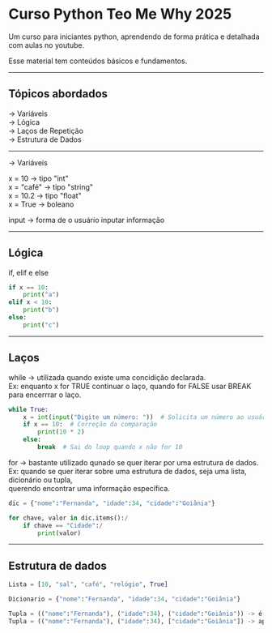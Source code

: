 # Curso Python Teo Me Why 2025

Um curso para iniciantes python, 
aprendendo de forma prática e detalhada
com aulas no youtube.

Esse material tem conteúdos básicos e fundamentos.

-----------------------------------------------------------------

## Tópicos abordados 

-> Variáveis\
-> Lógica\
-> Laços de Repetição\
-> Estrutura de Dados

-----------------------------------------------------------------

-> Variáveis

x = 10 -> tipo "int"\
x = "café" -> tipo "string"\
x = 10.2 -> tipo "float"\
x = True -> boleano

input -> forma de o usuário inputar informação

------------------------------------------------------------------

## Lógica

if, elif e else

```python
if x == 10:
    print("a")
elif x < 10:
    print("b")
else:
    print("c")
```


------------------------------------------------------------------

## Laços 

while -> utilizada quando existe uma concidição declarada.\
Ex: enquanto x for TRUE continuar o laço, quando for FALSE usar BREAK\
para encerrrar o laço.

```python
while True:
    x = int(input("Digite um número: "))  # Solicita um número ao usuário
    if x == 10:  # Correção da comparação
        print(10 * 2)
    else:
        break  # Sai do loop quando x não for 10
```


for -> bastante utilizado qunado se quer iterar por uma estrutura de dados.\
Ex: quando se quer iterar sobre uma estrutura de dados, seja uma lista, dicionário ou tupla,\
querendo encontrar uma informação específica.

```python
dic = {"nome":"Fernanda", "idade":34, "cidade":"Goiânia"}

for chave, valor in dic.items():/
    if chave == "Cidade":/
        print(valor)
```
-------------------------------------------------------------------

## Estrutura de dados

```python
Lista = [10, "sal", "café", "relógio", True]

Dicionario = {"nome":"Fernanda", "idade":34, "cidade":"Goiânia"}

Tupla = (("nome":"Fernanda"), ("idade":34), ("cidade":"Goiânia")) -> é imutável
Tupla = (("nome":"Fernanda"), ("idade":34), ["cidade":"Goiânia"]) -> apenas a lista é mutável
```

